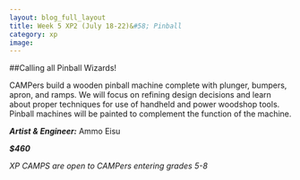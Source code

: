 ```yaml
---
layout: blog_full_layout
title: Week 5 XP2 (July 18-22)&#58; Pinball
category: xp
image: 
---
```



##Calling all Pinball Wizards!


CAMPers build a wooden pinball machine complete with plunger, bumpers, apron, and ramps. We will focus on refining design decisions and learn about proper techniques for use of handheld and power woodshop tools. Pinball machines will be painted to complement the function of the machine. 

**_Artist & Engineer:_** Ammo Eisu

**_$460_**

*XP CAMPS are open to CAMPers entering grades 5-8*
